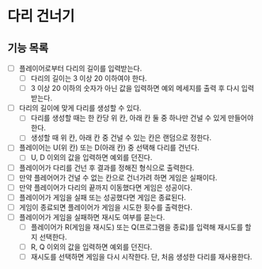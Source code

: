 # 다리 건너기

## 기능 목록

- [ ] 플레이어로부터 다리의 길이를 입력받는다.
  - [ ] 다리의 길이는 3 이상 20 이하여야 한다.
  - [ ] 3 이상 20 이하의 숫자가 아닌 값을 입력하면 예외 메세지를 출력 후 다시 입력받는다.
- [ ] 다리의 길이에 맞게 다리를 생성할 수 있다.
  - [ ] 다리를 생성할 때는 한 칸당 위 칸, 아래 칸 둘 중 하나만 건널 수 있게 만들어야 한다.
  - [ ] 생성할 때 위 칸, 아래 칸 중 건널 수 있는 칸은 랜덤으로 정한다.
- [ ] 플레이어는 U(위 칸) 또는 D(아래 칸) 중 선택해 다리를 건넌다.
  - [ ] U, D 이외의 값을 입력하면 예외를 던진다.
- [ ] 플레이어가 다리를 건넌 후 결과를 정해진 형식으로 출력한다.
- [ ] 만약 플레어어가 건널 수 없는 칸으로 건너가려 하면 게임은 실패이다.
- [ ] 만약 플레이어가 다리의 끝까지 이동했다면 게임은 성공이다.
- [ ] 플레이어가 게임을 실패 또는 성공했다면 게임은 종료된다.
- [ ] 게임이 종료되면 플레이어가 게임을 시도한 횟수를 출력한다.
- [ ] 플레이어가 게임을 실패하면 재시도 여부를 묻는다.
  - [ ] 플레이어가 R(게임을 재시도) 또는 Q(프로그램을 종료)를 입력해 재시도를 할지 선택한다.
  - [ ] R, Q 이외의 값을 입력하면 예외를 던진다.
  - [ ] 재시도를 선택하면 게임을 다시 시작한다. 단, 처음 생성한 다리를 재사용한다.